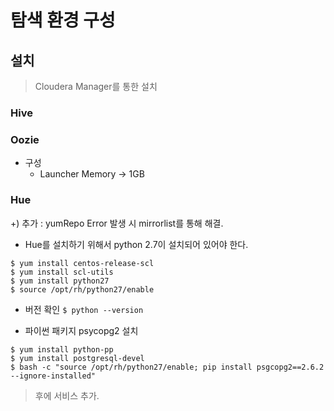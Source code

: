 # 탐색 환경 구성

## 설치
> Cloudera Manager를 통한 설치
### Hive
### Oozie
  - 구성
    - Launcher Memory -> 1GB

### Hue

+) 추가 : yumRepo Error 발생 시 mirrorlist를 통해 해결.

- Hue를 설치하기 위해서 python 2.7이 설치되어 있어야 한다.
```
$ yum install centos-release-scl
$ yum install scl-utils
$ yum install python27
$ source /opt/rh/python27/enable
```

- 버전 확인
`$ python --version` 

- 파이썬 패키지 psycopg2 설치
```
$ yum install python-pp
$ yum install postgresql-devel
$ bash -c "source /opt/rh/python27/enable; pip install psgcopg2==2.6.2 --ignore-installed"
```

> 후에 서비스 추가.



